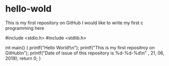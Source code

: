 # hello-wold
This is my first repository on GitHub
I would like to write my first c programming here

#include <stdio.h>
#include <stdlib.h>

int main()
{
  printf("Hello World!\n");
  printf("This is my first repositroy on GitHub\n");
  printf("Date of issue of this repository is %d-%d-%d\n" , 21, 06, 2019);
  return 0;
}


